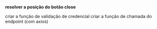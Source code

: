 
**resolver a posição do botão close**

criar a função de validação de credencial
criar a função de chamada do endpoint (com axios)
